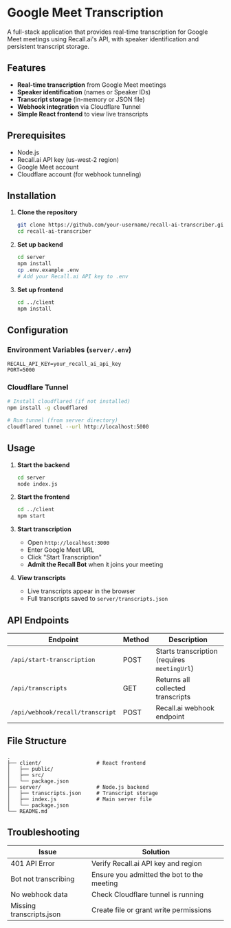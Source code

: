 ﻿# Google Meet Transcription
A full-stack application that provides real-time transcription for Google Meet meetings using Recall.ai's API, with speaker identification and persistent transcript storage.

## Features

- **Real-time transcription** from Google Meet meetings
- **Speaker identification** (names or Speaker IDs)
- **Transcript storage** (in-memory or JSON file)
- **Webhook integration** via Cloudflare Tunnel
- **Simple React frontend** to view live transcripts

## Prerequisites

- Node.js 
- Recall.ai API key (us-west-2 region)
- Google Meet account
- Cloudflare account (for webhook tunneling)

## Installation

1. **Clone the repository**
   ```bash
   git clone https://github.com/your-username/recall-ai-transcriber.git
   cd recall-ai-transcriber
   ```

2. **Set up backend**
   ```bash
   cd server
   npm install
   cp .env.example .env
   # Add your Recall.ai API key to .env
   ```

3. **Set up frontend**
   ```bash
   cd ../client
   npm install
   ```

## Configuration

### Environment Variables (`server/.env`)
```
RECALL_API_KEY=your_recall_ai_api_key
PORT=5000
```

### Cloudflare Tunnel
```bash
# Install cloudflared (if not installed)
npm install -g cloudflared

# Run tunnel (from server directory)
cloudflared tunnel --url http://localhost:5000
```

## Usage

1. **Start the backend**
   ```bash
   cd server
   node index.js
   ```

2. **Start the frontend**
   ```bash
   cd ../client
   npm start
   ```

3. **Start transcription**
   - Open `http://localhost:3000`
   - Enter Google Meet URL
   - Click "Start Transcription"
   - **Admit the Recall Bot** when it joins your meeting

4. **View transcripts**
   - Live transcripts appear in the browser
   - Full transcripts saved to `server/transcripts.json`

## API Endpoints

| Endpoint | Method | Description |
|----------|--------|-------------|
| `/api/start-transcription` | POST | Starts transcription (requires `meetingUrl`) |
| `/api/transcripts` | GET | Returns all collected transcripts |
| `/api/webhook/recall/transcript` | POST | Recall.ai webhook endpoint |

## File Structure

```
.
├── client/                  # React frontend
│   ├── public/
│   ├── src/
│   └── package.json
├── server/                  # Node.js backend
│   ├── transcripts.json     # Transcript storage
│   ├── index.js             # Main server file
│   └── package.json
└── README.md
```

## Troubleshooting

| Issue | Solution |
|-------|----------|
| 401 API Error | Verify Recall.ai API key and region |
| Bot not transcribing | Ensure you admitted the bot to the meeting |
| No webhook data | Check Cloudflare tunnel is running |
| Missing transcripts.json | Create file or grant write permissions |
